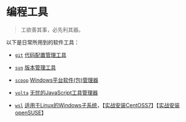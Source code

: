 # 编程工具

>  工欲善其事，必先利其器。

以下是日常所用到的软件工具：

- [`git`](./git.md) [代码配置管理工具](./git.md)

- [`svn`](./svn.md) [版本管理工具](./svn.md)

- [`scoop`](./scoop.md) [Windows平台软件(包)管理器](./scoop.md)

- [`volta`](./volta.md) [无忧的JavaScript工具管理器](./volta.md)

- [`wsl`](./wsl.md) [适用于Linux的Windows子系统](./wsl.md)，【[实战安装CentOSS7](./wsl-centos7.md)】【[实战安装openSUSE](./wsl-opensuse-tumbleweed.md)】
